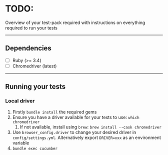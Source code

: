 # TODO:

Overview of your test-pack required with instructions on everything required to run your tests

---
## Dependencies

- [ ] Ruby (>= 3.4)
- [ ] Chromedriver (latest)

---
## Running your tests

### Local driver
1. Firstly `bundle install` the required gems
1. Ensure you have a driver available for your tests to use: `which chromedriver`
   1. If not available, install using `brew`: `brew install --cask chromedriver`
1. Use `browser_config.driver` to change your desired driver in `config/settings.yml`. Alternatively export `DRIVER=xxx` as an environment variable
1. `bundle exec cucumber`
